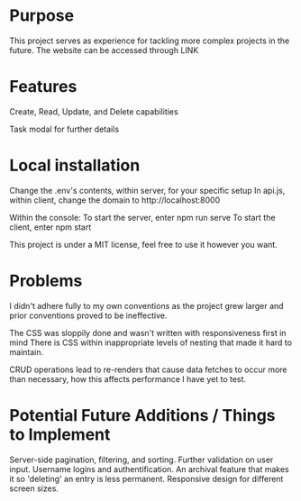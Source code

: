 # Purpose
This project serves as experience for tackling more complex 
projects in the future.
The website can be accessed through LINK

# Features
Create, Read, Update, and Delete capabilities

Task modal for further details

# Local installation 
Change the .env's contents, within server, for your specific setup
In api.js, within client, change the domain to http://localhost:8000

Within the console:
To start the server, enter npm run serve 
To start the client, enter npm start 

This project is under a MIT license, feel free to use it however you want.

# Problems
I didn't adhere fully to my own conventions as the project grew larger and prior conventions proved to be ineffective.

The CSS was sloppily done and wasn't written with responsiveness first in mind 
There is CSS within inappropriate levels of nesting that made it hard
to maintain.

CRUD operations lead to re-renders that cause data fetches to occur more than 
necessary, how this affects performance I have yet to test.

# Potential Future Additions / Things to Implement
Server-side pagination, filtering, and sorting.
Further validation on user input.
Username logins and authentification.
An archival feature that makes it so 'deleting' an entry is less permanent.
Responsive design for different screen sizes.
